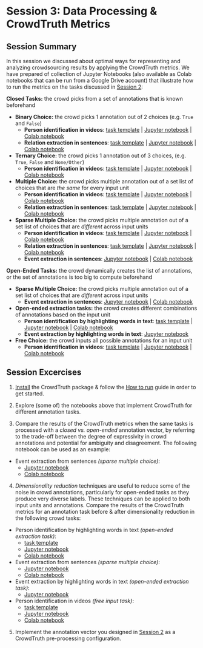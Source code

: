# Session 3: Data Processing & CrowdTruth Metrics

## Session Summary

In this session we discussed about optimal ways for representing and analyzing crowdsourcing results by applying the CrowdTruth metrics. We have prepared of collection of Jupyter Notebooks (also available as Colab notebooks that can be run from a Google Drive account) that illustrate how to run the metrics on the tasks discussed in [Session 2](handout_session_2.md):

**Closed Tasks:** the crowd picks from a set of annotations that is known beforehand

* **Binary Choice:** the crowd picks 1 annotation out of 2 choices (e.g. `True` and `False`)
    + **Person identification in videos**: [task template](img/ann-vec/bin-person-in-vid.pdf) | [Jupyter notebook](https://github.com/CrowdTruth/CrowdTruth-core/blob/master/tutorial/notebooks/Binary%20Choice%20Task%20-%20Person%20Identification%20in%20Video.ipynb) | [Colab notebook](https://colab.research.google.com/drive/1ycZZdEDAPPzZ-uHYgtBfIzOcc8Sjebvx)
    + **Relation extraction in sentences**: [task template](img/ann-vec/bin-relex.pdf) | [Jupyter notebook](https://github.com/CrowdTruth/CrowdTruth-core/blob/master/tutorial/notebooks/Binary%20Choice%20Task%20-%20Relation%20Extraction.ipynb) | [Colab notebook](https://colab.research.google.com/drive/1LQ6ndS0UC_IfUfGXr9d_B8hu7BlefKcy)
* **Ternary Choice:** the crowd picks 1 annotation out of 3 choices, (e.g. `True`, `False` and `None/Other`)
    + **Person identification in videos**: [task template](img/ann-vec/tern-person-in-vid.pdf) | [Jupyter notebook](https://github.com/CrowdTruth/CrowdTruth-core/blob/master/tutorial/notebooks/Ternary%20Choice%20Task%20-%20Person%20Identification%20in%20Video.ipynb) | [Colab notebook](https://colab.research.google.com/drive/1ADZalDRLe5N4Q7BxIiJEUG4lGGiQnR5c)
* **Multiple Choice:** the crowd picks multiple annotation out of a set list of choices that are *the same* for every input unit
    + **Person identification in videos**: [task template](img/ann-vec/mult-person-in-vid.pdf) | [Jupyter notebook](https://github.com/CrowdTruth/CrowdTruth-core/blob/master/tutorial/notebooks/Multiple%20Choice%20Task%20-%20Person%20Type%20Annotation%20in%20Video.ipynb) | [Colab notebook](https://colab.research.google.com/drive/1pDUyO6bvDmfnmwp5Hp8dxzv8Ekrow4uk)
    + **Relation extraction in sentences**: [task template](img/ann-vec/mult-relex.pdf) | [Jupyter notebook](https://github.com/CrowdTruth/CrowdTruth-core/blob/master/tutorial/notebooks/Multiple%20Choice%20Task%20-%20Relation%20Extraction.ipynb) | [Colab notebook](https://colab.research.google.com/drive/1yAs2am0IIn7HXr-T9Yzd6p2k1HX7yIrX)
* **Sparse Multiple Choice:** the crowd picks multiple annotation out of a set list of choices that are *different* across input units
    + **Person identification in videos**: [task template](img/ann-vec/sparse-person-in-vid.pdf) | [Jupyter notebook](https://github.com/CrowdTruth/CrowdTruth-core/blob/master/tutorial/notebooks/Sparse%20Multiple%20Choice%20Task%20-%20Person%20Annotation%20in%20Video.ipynb) | [Colab notebook](https://colab.research.google.com/drive/1uL2ex9QyK_iZjQLQINvyzMmYobDNH8WF)
    + **Relation extraction in sentences**: [task template](img/ann-vec/mult-relex.pdf) | [Jupyter notebook](https://github.com/CrowdTruth/CrowdTruth-core/blob/master/tutorial/notebooks/Sparse%20Multiple%20Choice%20Task%20-%20Relation%20Extraction.ipynb) | [Colab notebook](https://colab.research.google.com/drive/11UnAsJeL3KUEqieB1bYEy2PJJJJZo_xA)
    + **Event extraction in sentences**: [Jupyter notebook](https://github.com/CrowdTruth/CrowdTruth-core/blob/master/tutorial/notebooks/Sparse%20Multiple%20Choice%20Task%20-%20Event%20Extraction.ipynb) | [Colab notebook](https://colab.research.google.com/drive/1_e6BnwltZ7LDhZDiHtq1LoVQVPrV96Hq)
    
**Open-Ended Tasks:** the crowd dynamically creates the list of annotations, or the set of annotations is too big to compute beforehand

* **Sparse Multiple Choice:** the crowd picks multiple annotation out of a set list of choices that are *different* across input units
    + **Event extraction in sentences**:  [Jupyter notebook](https://github.com/CrowdTruth/CrowdTruth-core/blob/master/tutorial/notebooks/Sparse%20Multiple%20Choice%20Task%20-%20Event%20Extraction.ipynb) | [Colab notebook](https://colab.research.google.com/drive/1_e6BnwltZ7LDhZDiHtq1LoVQVPrV96Hq)
* **Open-ended extraction tasks:** the crowd creates different combinations of annotations based on the input unit
    + **Person identification by highlighting words in text**: [task template](img/ann-vec/od-extr-person-in-vid.pdf) | [Jupyter notebook](https://github.com/CrowdTruth/CrowdTruth-core/blob/master/tutorial/notebooks/Dimensionality%20Reduction%20-%20Stopword%20Removal%20from%20Media%20Unit%20%26%20Annotation.ipynb) | [Colab notebook](https://colab.research.google.com/drive/1oaJXaXO5zJaPyVHDwiRHVKVvkuva6Sj6)
    + **Event extraction by highlighting words in text**: [Jupyter notebook](https://github.com/CrowdTruth/CrowdTruth-core/blob/master/tutorial/notebooks/Highlighting%20Task%20-%20Event%20Extraction.ipynb)
* **Free Choice:** the crowd inputs all possible annotations for an input unit
    + **Person identification in videos**: [task template](img/ann-vec/free-person-in-vid.pdf) | [Jupyter notebook](https://github.com/CrowdTruth/CrowdTruth-core/blob/master/tutorial/notebooks/Free%20Input%20Task%20-%20Person%20Annotation%20in%20Video.ipynb) | [Colab notebook](https://colab.research.google.com/drive/1mvXr_b9ePUyGvBIgo1luRF3jCc6eMOpq)


## Session Excercises

1. [Install](https://github.com/CrowdTruth/CrowdTruth-core/blob/master/tutorial/getting_started.md#installation) the CrowdTruth package & follow the [How to run](https://github.com/CrowdTruth/CrowdTruth-core/blob/master/tutorial/getting_started.md#how-to-run) guide in order to get started.

2. Explore (some of) the notebooks above that implement CrowdTruth for different annotation tasks.

3. Compare the results of the CrowdTruth metrics when the same tasks is processed with a *closed vs. open-ended* annotation vector, by referring to the trade-off between the degree of expressivity in crowd annotations and potential for ambiguity and disagreement. The following notebook can be used as an example:
* Event extraction from sentences *(sparse multiple choice)*:
    + [Jupyter notebook](https://github.com/CrowdTruth/CrowdTruth-core/blob/master/tutorial/notebooks/Sparse%20Multiple%20Choice%20Task%20-%20Event%20Extraction.ipynb)
    + [Colab notebook](https://colab.research.google.com/drive/1_e6BnwltZ7LDhZDiHtq1LoVQVPrV96Hq)

4. *Dimensionality reduction* techniques are useful to reduce some of the noise in crowd annotations, particularly for open-ended tasks as they produce very diverse labels. These techniques can be applied to both input units and annotations. Compare the results of the CrowdTruth metrics for an annotation task before & after dimensionality reduction in the following crowd tasks:

* Person identification by highlighting words in text *(open-ended extraction task)*:
    + [task template](img/ann-vec/od-extr-person-in-vid.pdf)
    + [Jupyter notebook](https://github.com/CrowdTruth/CrowdTruth-core/blob/master/tutorial/notebooks/Dimensionality%20Reduction%20-%20Stopword%20Removal%20from%20Media%20Unit%20%26%20Annotation.ipynb)
    + [Colab notebook](https://colab.research.google.com/drive/1oaJXaXO5zJaPyVHDwiRHVKVvkuva6Sj6)
* Event extraction from sentences *(sparse multiple choice)*:
    + [Jupyter notebook](https://github.com/CrowdTruth/CrowdTruth-core/blob/master/tutorial/notebooks/Sparse%20Multiple%20Choice%20Task%20-%20Event%20Extraction.ipynb)
    + [Colab notebook](https://colab.research.google.com/drive/1_e6BnwltZ7LDhZDiHtq1LoVQVPrV96Hq)
* Event extraction by highlighting words in text *(open-ended extraction task)*:
    + [Jupyter notebook](https://github.com/CrowdTruth/CrowdTruth-core/blob/master/tutorial/notebooks/Highlighting%20Task%20-%20Event%20Extraction.ipynb)
* Person identification in videos *(free input task)*:
    + [task template](img/ann-vec/free-person-in-vid.pdf)
    + [Jupyter notebook](https://github.com/CrowdTruth/CrowdTruth-core/blob/master/tutorial/notebooks/Free%20Input%20Task%20-%20Person%20Annotation%20in%20Video.ipynb)
    + [Colab notebook](https://colab.research.google.com/drive/1mvXr_b9ePUyGvBIgo1luRF3jCc6eMOpq)
    
5. Implement the annotation vector you designed in [Session 2](handout_session_2.md) as a CrowdTruth pre-processing configuration.
